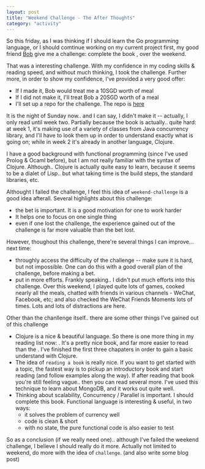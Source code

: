 ```yaml
---
layout: post
title: "Weekend Challenge - The After Thoughts"
category: "activity"
---
```


So this friday, as I was thinking if I should learn the Go programming language,
or I should comtinue working on my current project first, my good friend 
[Bob](http://bobintornado.github.io/) give me a challenge: complete the book
<Seven Languages in Seven Weeks>, over the weekend.

That was a interesting challenge. With my confidence in my coding skills & 
reading speed, and without much thinking, I took the challenge. Further more, in
order to show my confidence, I've provided a very good offer:

- If I made it, Bob would treat me a 10SGD worth of meal
- If I did not make it, I'll treat Bob a 20SGD worth of a meal
- I'll set up a repo for the challenge. The repo is
  [here](https://github.com/flyfy1/seven-currency-in-seven-weeks)

It is the night of Sunday now.. and I can say, I didn't make it -- actually, I
only read until week two. Partially because the book is actually.. quite hard: 
at week 1, it's making use of a variety of classes from Java concurrency
library, and I'll have to look them up in order to understand exactly what is
going on; while in week 2 it's already in another language, Clojure.

I have a good background with functional programming (since I've used Prolog &
Ocaml before), but I am not really familiar with the syntax of Clojure.
Although.. Clojure is actually quite easy to learn, because it seems to be a
dialet of Lisp.. but what taking time is the build steps, the standard
libraries, etc.


Althought I failed the challenge, I feel this idea of `weekend-challenge` is a
good idea afterall. Several highlights about this challenge:

- the bet is important. It is a good motivation for one to work harder
- It helps one to focus on one single thing 
- even if one lost the challenge, the experience gained out of the challenge
  is far more valuable than the bet lost.

However, thoughout this challenge, there're several things I can improve... next
time:

- throughly access the difficulty of the challenge -- make sure it is hard, but
  not impossible. One can do this with a good overall plan of the challenge,
  before making a bet.
- put in more efforts. Frankly speaking.. I didn't put much efforts into this
  challenge. Over this weekend, I played quite lots of games, cooked nearly
  all the meals, chatted with friends in various channels - WeChat, Facebook,
  etc; and also checked the WeChat Friends Moments lots of times. Lots and lots
  of distractions are here.

Other than the chanllenge itself.. there are some other things I've gained out
of this challenge

- Clojure is a nice & beautiful language. So there is one more thing in my
  reading list now: <Clojure for the Brave and True>. It's a pretty nice book,
  and far more easier to read than the <Seven Language in Seven Weekss>. I've
  finished the first three chapaters in order to gain a basic understand with
  Clojure.
- The idea of `reading a book` is really nice. If you want to get started with a
  topic, the fastest way is to pickup an introductory book and start reading
  (and follow examples along the way). If after reading that book you're still
  feeling vague.. then you can read several more. I've used this technique to
  learn about MongoDB, and it works out quite well.
- Thinking about scalability, Concurrency / Parallel is important. I should
  complete this book.  Functional language is interesting & useful, in two ways:
    - it solves the problem of currency well
    - code is clean & short
    - with no state, the pure functional code is also easier to test

So as a conclusion (if we really need one).. although I've failed the weekend
challenge, I believe I should really do it more. Actually not limited to
weekend, do more with the idea of `challenge`. (and also write some blog post)
